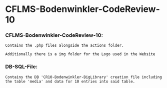 # CFLMS-Bodenwinkler-CodeReview-10

### CFLMS-Bodenwinkler-CodeReview-10:
```
Contains the .php files alongside the actions folder.

Additionally there is a img folder for the Logo used in the Website
```



### DB-SQL-File:
```
Contains the DB 'CR10-Bodenwinkler-BigLibrary' creation file including the table 'media' and data for 10 entries into said table.
```